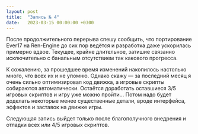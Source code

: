 ```yaml
---
layout: post
title:  "Запись № 4"
date:   2023-03-15 00:00:00 +0300
---
```

После продолжительного перерыва спешу сообщить, что портирование Ever17 на Ren-Engine до сих пор ведётся и разработка даже ускорилась примерно вдвое. Текущее, крайне длительное, затишие связанно исключительно с банальным отсутствием так какового прогресса.

К сожалению, за прошедшее время изменений накопилось настолько много, что всех их и не упомню. Однако скажу — за последний месяц я очень сильно оптимизировал код движка, а игровые скрипты собираются автоматически. Остаётся доработать оставшиеся 3/5 игровых скриптов и игру уже можно пройти... Потом надо будет доделать некоторые менее существенные детали, вроде интерфейса, эффектов и заставок на движке игры.

Следующая запись выйдет только после благополучного внедрения и отладки всех или 4/5 игровых скриптов.
